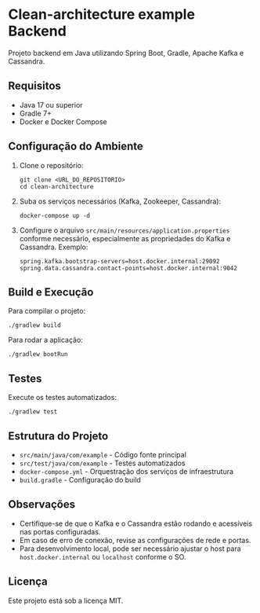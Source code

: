 # Clean-architecture example Backend

Projeto backend em Java utilizando Spring Boot, Gradle, Apache Kafka e Cassandra.

## Requisitos

- Java 17 ou superior
- Gradle 7+
- Docker e Docker Compose

## Configuração do Ambiente

1. Clone o repositório:
   ```
   git clone <URL_DO_REPOSITORIO>
   cd clean-architecture
   ```

2. Suba os serviços necessários (Kafka, Zookeeper, Cassandra):
   ```
   docker-compose up -d
   ```

3. Configure o arquivo `src/main/resources/application.properties` conforme necessário, especialmente as propriedades do Kafka e Cassandra. Exemplo:
   ```properties
   spring.kafka.bootstrap-servers=host.docker.internal:29092
   spring.data.cassandra.contact-points=host.docker.internal:9042
   ```

## Build e Execução

Para compilar o projeto:
```
./gradlew build
```

Para rodar a aplicação:
```
./gradlew bootRun
```

## Testes

Execute os testes automatizados:
```
./gradlew test
```

## Estrutura do Projeto

- `src/main/java/com/example` - Código fonte principal
- `src/test/java/com/example` - Testes automatizados
- `docker-compose.yml` - Orquestração dos serviços de infraestrutura
- `build.gradle` - Configuração do build

## Observações

- Certifique-se de que o Kafka e o Cassandra estão rodando e acessíveis nas portas configuradas.
- Em caso de erro de conexão, revise as configurações de rede e portas.
- Para desenvolvimento local, pode ser necessário ajustar o host para `host.docker.internal` ou `localhost` conforme o SO.

## Licença

Este projeto está sob a licença MIT.

